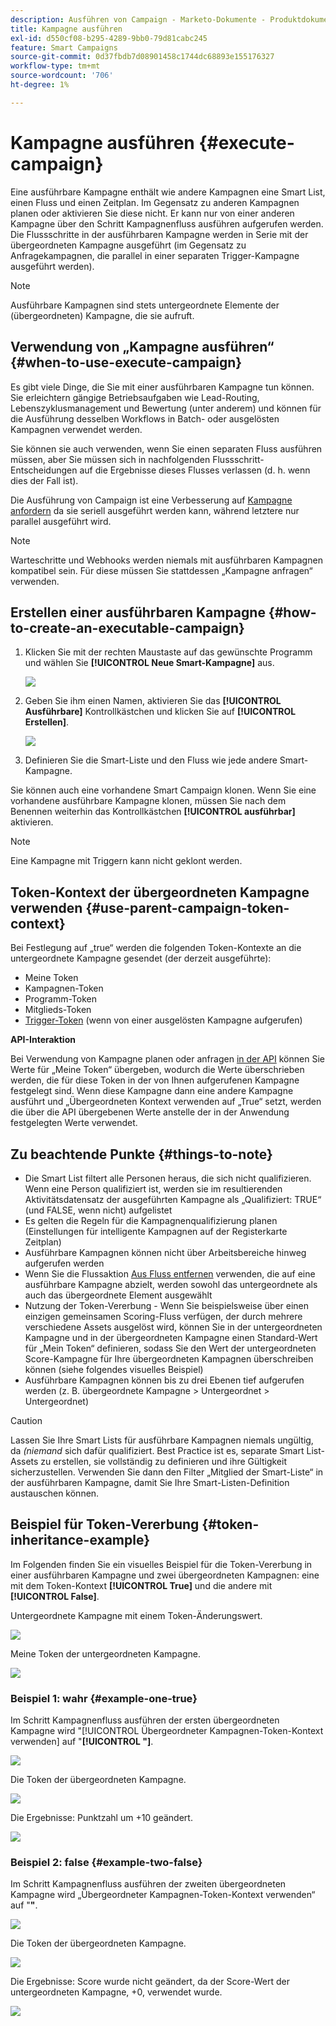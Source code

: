 ```yaml
---
description: Ausführen von Campaign - Marketo-Dokumente - Produktdokumentation
title: Kampagne ausführen
exl-id: d550cf08-b295-4289-9bb0-79d81cabc245
feature: Smart Campaigns
source-git-commit: 0d37fbdb7d08901458c1744dc68893e155176327
workflow-type: tm+mt
source-wordcount: '706'
ht-degree: 1%

---
```


# Kampagne ausführen {#execute-campaign}

Eine ausführbare Kampagne enthält wie andere Kampagnen eine Smart List, einen Fluss und einen Zeitplan. Im Gegensatz zu anderen Kampagnen planen oder aktivieren Sie diese nicht. Er kann nur von einer anderen Kampagne über den Schritt Kampagnenfluss ausführen aufgerufen werden. Die Flussschritte in der ausführbaren Kampagne werden in Serie mit der übergeordneten Kampagne ausgeführt (im Gegensatz zu Anfragekampagnen, die parallel in einer separaten Trigger-Kampagne ausgeführt werden).

>[!NOTE]
>
>Ausführbare Kampagnen sind stets untergeordnete Elemente der (übergeordneten) Kampagne, die sie aufruft.

## Verwendung von „Kampagne ausführen“ {#when-to-use-execute-campaign}

Es gibt viele Dinge, die Sie mit einer ausführbaren Kampagne tun können. Sie erleichtern gängige Betriebsaufgaben wie Lead-Routing, Lebenszyklusmanagement und Bewertung (unter anderem) und können für die Ausführung desselben Workflows in Batch- oder ausgelösten Kampagnen verwendet werden.

Sie können sie auch verwenden, wenn Sie einen separaten Fluss ausführen müssen, aber Sie müssen sich in nachfolgenden Flussschritt-Entscheidungen auf die Ergebnisse dieses Flusses verlassen (d. h. wenn dies der Fall ist).

Die Ausführung von Campaign ist eine Verbesserung auf [Kampagne anfordern](/help/marketo/product-docs/core-marketo-concepts/smart-campaigns/flow-actions/request-campaign.md) da sie seriell ausgeführt werden kann, während letztere nur parallel ausgeführt wird.

>[!NOTE]
>
>Warteschritte und Webhooks werden niemals mit ausführbaren Kampagnen kompatibel sein. Für diese müssen Sie stattdessen „Kampagne anfragen“ verwenden.

## Erstellen einer ausführbaren Kampagne {#how-to-create-an-executable-campaign}

1. Klicken Sie mit der rechten Maustaste auf das gewünschte Programm und wählen Sie **[!UICONTROL Neue Smart-Kampagne]** aus.

   ![](assets/execute-campaign-1.png)

1. Geben Sie ihm einen Namen, aktivieren Sie das **[!UICONTROL Ausführbare]** Kontrollkästchen und klicken Sie auf **[!UICONTROL Erstellen]**.

   ![](assets/execute-campaign-2.png)

1. Definieren Sie die Smart-Liste und den Fluss wie jede andere Smart-Kampagne.

Sie können auch eine vorhandene Smart Campaign klonen. Wenn Sie eine vorhandene ausführbare Kampagne klonen, müssen Sie nach dem Benennen weiterhin das Kontrollkästchen **[!UICONTROL ausführbar]** aktivieren.

>[!NOTE]
>
>Eine Kampagne mit Triggern kann nicht geklont werden.

## Token-Kontext der übergeordneten Kampagne verwenden {#use-parent-campaign-token-context}

Bei Festlegung auf „true“ werden die folgenden Token-Kontexte an die untergeordnete Kampagne gesendet (der derzeit ausgeführte):

* Meine Token
* Kampagnen-Token
* Programm-Token
* Mitglieds-Token
* [Trigger-Token](/help/marketo/product-docs/marketo-sales-insight/msi-for-salesforce/features/tabs-in-the-msi-panel/interesting-moments/trigger-tokens-for-interesting-moments.md) (wenn von einer ausgelösten Kampagne aufgerufen)

**API-Interaktion**

Bei Verwendung von Kampagne planen oder anfragen [in der API](https://experienceleague.adobe.com/en/docs/marketo-developer/marketo/rest/assets/smart-campaigns#batch) können Sie Werte für „Meine Token“ übergeben, wodurch die Werte überschrieben werden, die für diese Token in der von Ihnen aufgerufenen Kampagne festgelegt sind. Wenn diese Kampagne dann eine andere Kampagne ausführt und „Übergeordneten Kontext verwenden auf „True“ setzt, werden die über die API übergebenen Werte anstelle der in der Anwendung festgelegten Werte verwendet.

## Zu beachtende Punkte {#things-to-note}

* Die Smart List filtert alle Personen heraus, die sich nicht qualifizieren. Wenn eine Person qualifiziert ist, werden sie im resultierenden Aktivitätsdatensatz der ausgeführten Kampagne als „Qualifiziert: TRUE“ (und FALSE, wenn nicht) aufgelistet
* Es gelten die Regeln für die Kampagnenqualifizierung planen (Einstellungen für intelligente Kampagnen auf der Registerkarte Zeitplan)
* Ausführbare Kampagnen können nicht über Arbeitsbereiche hinweg aufgerufen werden
* Wenn Sie die Flussaktion [Aus Fluss entfernen](/help/marketo/product-docs/core-marketo-concepts/smart-campaigns/flow-actions/remove-from-flow.md) verwenden, die auf eine ausführbare Kampagne abzielt, werden sowohl das untergeordnete als auch das übergeordnete Element ausgewählt
* Nutzung der Token-Vererbung - Wenn Sie beispielsweise über einen einzigen gemeinsamen Scoring-Fluss verfügen, der durch mehrere verschiedene Assets ausgelöst wird, können Sie in der untergeordneten Kampagne und in der übergeordneten Kampagne einen Standard-Wert für „Mein Token“ definieren, sodass Sie den Wert der untergeordneten Score-Kampagne für Ihre übergeordneten Kampagnen überschreiben können (siehe folgendes visuelles Beispiel)
* Ausführbare Kampagnen können bis zu drei Ebenen tief aufgerufen werden (z. B. übergeordnete Kampagne > Untergeordnet > Untergeordnet)

>[!CAUTION]
>
>Lassen Sie Ihre Smart Lists für ausführbare Kampagnen niemals ungültig, da _(niemand_ sich dafür qualifiziert. Best Practice ist es, separate Smart List-Assets zu erstellen, sie vollständig zu definieren und ihre Gültigkeit sicherzustellen. Verwenden Sie dann den Filter „Mitglied der Smart-Liste“ in der ausführbaren Kampagne, damit Sie Ihre Smart-Listen-Definition austauschen können.

## Beispiel für Token-Vererbung {#token-inheritance-example}

Im Folgenden finden Sie ein visuelles Beispiel für die Token-Vererbung in einer ausführbaren Kampagne und zwei übergeordneten Kampagnen: eine mit dem Token-Kontext **[!UICONTROL True]** und die andere mit **[!UICONTROL False]**.

Untergeordnete Kampagne mit einem Token-Änderungswert.

![](assets/execute-campaign-3.png)

Meine Token der untergeordneten Kampagne.

![](assets/execute-campaign-4.png)

### Beispiel 1: wahr {#example-one-true}

Im Schritt Kampagnenfluss ausführen der ersten übergeordneten Kampagne wird &quot;[!UICONTROL Übergeordneter Kampagnen-Token-Kontext verwenden] auf &quot;**[!UICONTROL &quot;]**.

![](assets/execute-campaign-5.png)

Die Token der übergeordneten Kampagne.

![](assets/execute-campaign-6.png)

Die Ergebnisse: Punktzahl um +10 geändert.

![](assets/execute-campaign-7.png)

### Beispiel 2: false {#example-two-false}

Im Schritt Kampagnenfluss ausführen der zweiten übergeordneten Kampagne wird „Übergeordneter Kampagnen-Token-Kontext verwenden“ auf &quot;**&quot;**.

![](assets/execute-campaign-8.png)

Die Token der übergeordneten Kampagne.

![](assets/execute-campaign-9.png)

Die Ergebnisse: Score wurde nicht geändert, da der Score-Wert der untergeordneten Kampagne, +0, verwendet wurde.

![](assets/execute-campaign-10.png)
